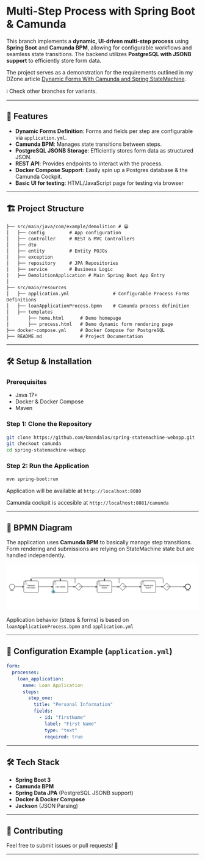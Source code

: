 # Multi-Step Process with Spring Boot & Camunda

This branch implements a **dynamic, UI-driven multi-step process** using **Spring Boot** and **Camunda BPM**, 
allowing for configurable workflows and seamless state transitions. The backend utilizes **PostgreSQL with JSONB support** to efficiently store form data.

The project serves as a demonstration for the requirements outlined in my DZone article
[Dynamic Forms With Camunda and Spring StateMachine](https://dzone.com/articles/dynamic-forms-camunda-spring-statemachine).

ℹ️ Check other branches for variants.

---

## 🚀 Features

- **Dynamic Forms Definition**: Forms and fields per step are configurable via `application.yml`.
- **Camunda BPM**: Manages state transitions between steps.
- **PostgreSQL JSONB Storage**: Efficiently stores form data as structured JSON.
- **REST API**: Provides endpoints to interact with the process.
- **Docker Compose Support**: Easily spin up a Postgres database & the Camunda Cockpit.
- **Basic UI for testing**: HTML/JavaScript page for testing via browser

---

## 🏗️ Project Structure

```
├── src/main/java/com/example/demolition # 😀
│   ├── config         # App configuration
│   ├── controller     # REST & MVC Controllers
│   ├── dto            
│   ├── entity         # Entity POJOs
│   ├── exception      
│   ├── repository     # JPA Repositories
│   ├── service        # Business Logic
│   ├── DemolitionApplication # Main Spring Boot App Entry
│
├── src/main/resources
│   ├── application.yml                # Configurable Process Forms Definitions
│   ├── loanApplicationProcess.bpmn    # Camunda process definition
│   ├── templates
│       ├── home.html      # Demo homepage 
│       ├── process.html   # Demo dynamic form rendering page     
├── docker-compose.yml     # Docker Compose for PostgreSQL
├── README.md              # Project Documentation
```

---

## 🛠️ Setup & Installation

### Prerequisites

- Java 17+
- Docker & Docker Compose
- Maven

### Step 1: Clone the Repository

```sh
git clone https://github.com/kmandalas/spring-statemachine-webapp.git
git checkout camunda
cd spring-statemachine-webapp
```

### Step 2: Run the Application

```sh
mvn spring-boot:run
```

Application will be available at `http://localhost:8080`

Camunda cockpit is accesible at `http://localhost:8081/camunda`

---

## 🔄 BPMN Diagram

The application uses **Camunda BPM** to basically manage step transitions.
Form rendering and submissions are relying on StateMachine state but are handled independently.

![BPMN Diagram](https://github.com/kmandalas/spring-statemachine-webapp/blob/camunda/diagram-1.png)


Application behavior (steps & forms) is based on `loanApplicationProcess.bpmn` and `application.yml`

---

## 📌 Configuration Example (`application.yml`)

```yaml
form:
  processes:
    loan_application:
      name: Loan Application
      steps:
        step_one:
          title: "Personal Information"
          fields:
            - id: "firstName"
              label: "First Name"
              type: "text"
              required: true
```

---

## 🛠️ Tech Stack

- **Spring Boot 3**
- **Camunda BPM**
- **Spring Data JPA** (PostgreSQL JSONB support)
- **Docker & Docker Compose**
- **Jackson** (JSON Parsing)

---

## 🤝 Contributing

Feel free to submit issues or pull requests! 🚀

---


